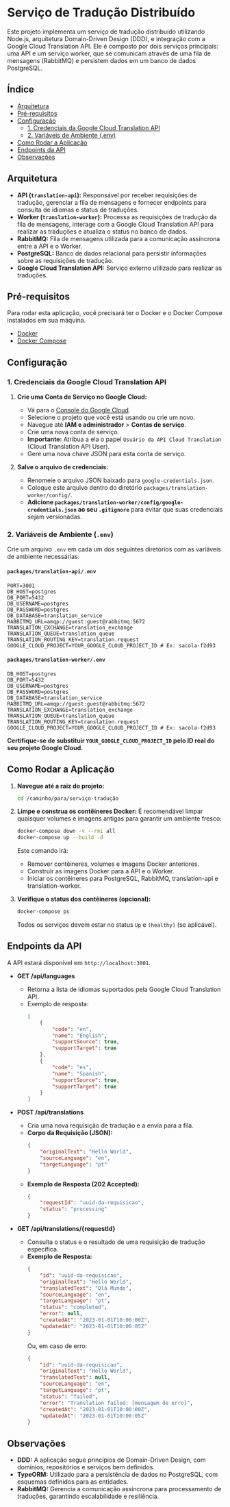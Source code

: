 # Serviço de Tradução Distribuído

Este projeto implementa um serviço de tradução distribuído utilizando Node.js, arquitetura Domain-Driven Design (DDD), e integração com a Google Cloud Translation API. Ele é composto por dois serviços principais: uma API e um serviço worker, que se comunicam através de uma fila de mensagens (RabbitMQ) e persistem dados em um banco de dados PostgreSQL.

## Índice

- [Arquitetura](#arquitetura)
- [Pré-requisitos](#pré-requisitos)
- [Configuração](#configuração)
  - [1. Credenciais da Google Cloud Translation API](#1-credenciais-da-google-cloud-translation-api)
  - [2. Variáveis de Ambiente (.env)](#2-variáveis-de-ambiente-env)
- [Como Rodar a Aplicação](#como-rodar-a-aplicação)
- [Endpoints da API](#endpoints-da-api)
- [Observações](#observações)

## Arquitetura

- **API (`translation-api`):** Responsável por receber requisições de tradução, gerenciar a fila de mensagens e fornecer endpoints para consulta de idiomas e status de traduções.
- **Worker (`translation-worker`):** Processa as requisições de tradução da fila de mensagens, interage com a Google Cloud Translation API para realizar as traduções e atualiza o status no banco de dados.
- **RabbitMQ:** Fila de mensagens utilizada para a comunicação assíncrona entre a API e o Worker.
- **PostgreSQL:** Banco de dados relacional para persistir informações sobre as requisições de tradução.
- **Google Cloud Translation API:** Serviço externo utilizado para realizar as traduções.

## Pré-requisitos

Para rodar esta aplicação, você precisará ter o Docker e o Docker Compose instalados em sua máquina.

- [Docker](https://docs.docker.com/get-docker/)
- [Docker Compose](https://docs.docker.com/compose/install/)

## Configuração

### 1. Credenciais da Google Cloud Translation API

1.  **Crie uma Conta de Serviço no Google Cloud:**
    *   Vá para o [Console do Google Cloud](https://console.cloud.google.com/).
    *   Selecione o projeto que você está usando ou crie um novo.
    *   Navegue até **IAM e administrador** > **Contas de serviço**.
    *   Crie uma nova conta de serviço.
    *   **Importante:** Atribua a ela o papel `Usuário da API Cloud Translation` (Cloud Translation API User).
    *   Gere uma nova chave JSON para esta conta de serviço.

2.  **Salve o arquivo de credenciais:**
    *   Renomeie o arquivo JSON baixado para `google-credentials.json`.
    *   Coloque este arquivo dentro do diretório `packages/translation-worker/config/`.
    *   **Adicione `packages/translation-worker/config/google-credentials.json` ao seu `.gitignore`** para evitar que suas credenciais sejam versionadas.

### 2. Variáveis de Ambiente (`.env`)

Crie um arquivo `.env` em cada um dos seguintes diretórios com as variáveis de ambiente necessárias:

#### `packages/translation-api/.env`

```
PORT=3001
DB_HOST=postgres
DB_PORT=5432
DB_USERNAME=postgres
DB_PASSWORD=postgres
DB_DATABASE=translation_service
RABBITMQ_URL=amqp://guest:guest@rabbitmq:5672
TRANSLATION_EXCHANGE=translation_exchange
TRANSLATION_QUEUE=translation_queue
TRANSLATION_ROUTING_KEY=translation.request
GOOGLE_CLOUD_PROJECT=YOUR_GOOGLE_CLOUD_PROJECT_ID # Ex: sacola-f2d93
```

#### `packages/translation-worker/.env`

```
DB_HOST=postgres
DB_PORT=5432
DB_USERNAME=postgres
DB_PASSWORD=postgres
DB_DATABASE=translation_service
RABBITMQ_URL=amqp://guest:guest@rabbitmq:5672
TRANSLATION_EXCHANGE=translation_exchange
TRANSLATION_QUEUE=translation_queue
TRANSLATION_ROUTING_KEY=translation.request
GOOGLE_CLOUD_PROJECT=YOUR_GOOGLE_CLOUD_PROJECT_ID # Ex: sacola-f2d93
```
**Certifique-se de substituir `YOUR_GOOGLE_CLOUD_PROJECT_ID` pelo ID real do seu projeto Google Cloud.**

## Como Rodar a Aplicação

1.  **Navegue até a raiz do projeto:**
    ```bash
    cd /caminho/para/serviço-tradução
    ```

2.  **Limpe e construa os contêineres Docker:**
    É recomendável limpar quaisquer volumes e imagens antigas para garantir um ambiente fresco:
    ```bash
    docker-compose down -v --rmi all
    docker-compose up --build -d
    ```
    Este comando irá:
    *   Remover contêineres, volumes e imagens Docker anteriores.
    *   Construir as imagens Docker para a API e o Worker.
    *   Iniciar os contêineres para PostgreSQL, RabbitMQ, translation-api e translation-worker.

3.  **Verifique o status dos contêineres (opcional):**
    ```bash
    docker-compose ps
    ```
    Todos os serviços devem estar no status `Up` e `(healthy)` (se aplicável).

## Endpoints da API

A API estará disponível em `http://localhost:3001`.

-   **GET /api/languages**
    *   Retorna a lista de idiomas suportados pela Google Cloud Translation API.
    *   Exemplo de resposta:
        ```json
        [
            {
                "code": "en",
                "name": "English",
                "supportSource": true,
                "supportTarget": true
            },
            {
                "code": "es",
                "name": "Spanish",
                "supportSource": true,
                "supportTarget": true
            }
        ]
        ```

-   **POST /api/translations**
    *   Cria uma nova requisição de tradução e a envia para a fila.
    *   **Corpo da Requisição (JSON):**
        ```json
        {
            "originalText": "Hello World",
            "sourceLanguage": "en",
            "targetLanguage": "pt"
        }
        ```
    *   **Exemplo de Resposta (202 Accepted):**
        ```json
        {
            "requestId": "uuid-da-requisicao",
            "status": "processing"
        }
        ```

-   **GET /api/translations/{requestId}**
    *   Consulta o status e o resultado de uma requisição de tradução específica.
    *   **Exemplo de Resposta:**
        ```json
        {
            "id": "uuid-da-requisicao",
            "originalText": "Hello World",
            "translatedText": "Olá Mundo",
            "sourceLanguage": "en",
            "targetLanguage": "pt",
            "status": "completed",
            "error": null,
            "createdAt": "2023-01-01T10:00:00Z",
            "updatedAt": "2023-01-01T10:00:05Z"
        }
        ```
        Ou, em caso de erro:
        ```json
        {
            "id": "uuid-da-requisicao",
            "originalText": "Hello World",
            "translatedText": null,
            "sourceLanguage": "en",
            "targetLanguage": "pt",
            "status": "failed",
            "error": "Translation failed: [mensagem de erro]",
            "createdAt": "2023-01-01T10:00:00Z",
            "updatedAt": "2023-01-01T10:00:05Z"
        }
        ```

## Observações

-   **DDD:** A aplicação segue princípios de Domain-Driven Design, com domínios, repositórios e serviços bem definidos.
-   **TypeORM:** Utilizado para a persistência de dados no PostgreSQL, com esquemas definidos para as entidades.
-   **RabbitMQ:** Gerencia a comunicação assíncrona para processamento de traduções, garantindo escalabilidade e resiliência.